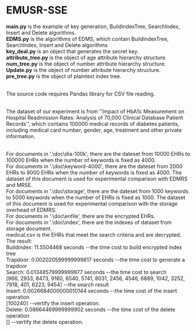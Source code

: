 # EMUSR-SSE

**main.py** is the example of key generation, BuildindexTree, SearchIndex, Insert and Delete algorithms.
<br /> **EDMS.py** is the algorithms of EDMS, which contain BuildindexTree, SearchIndex, Insert and Delete algorithms
<br /> **key_deal.py** is an object that generates the secret key.
<br /> **attribute_tree.py** is the object of age attribute hierarchy structure. 
<br /> **num_tree.py** is the object of number attribute hierarchy structure. 
<br /> **Update.py** is the object of number attribute hierarchy structure.
<br /> **pre_tree.py** is the object of plaintext index tree.

<br /> The source code requires Pandas library for CSV file reading.

<br /> The dataset of our experiment is from ''Impact of HbA1c Measurement on Hospital Readmission Rates:
Analysis of 70,000 Clinical Database Patient Records'', which contains 100000 medical records of diabetes
patients, including medical card number, gender, age, treatment and other private information.

<br /> For documents in '.\doc\dia-100k', there are the dateset from 10000 EHRs to 100000 EHRs when the number
of keywords is fixed as 4000.
<br /> For documents in '.\doc\keyword-4000', there are the dateset from 2000 EHRs to 8000 EHRs when the number
of keywords is fixed as 4000. The dataset of this document is used for experimental comparison with EDMRS and MRSE.
<br /> For documents in '.\doc\storage', there are the dateset from 1000 keywords to 5000 keywords when the number
of EHRs is fixed as 1000. The dataset of this document is used for experimental comparison with the storage overhead of 
EDMRS.
<br /> For documents in '.\doc\enfile', there are the encrypted EHRs.
<br /> For documents in '.\doc\index', there are the indexes of dataset from storage document.
<br /> medical.csv is the EHRs that meet the search criteria and are decrypted.
<br /> The result:
<br />Buildindex: 11.5504468 seconds  --the time cost to build encrypted index tree
<br />Trapdoor: 0.002020599999999817 seconds --the time cost to generate a trapdoor
<br />Search: 0.01348579999999977 seconds --the time cost to search
<br />[966, 2933, 8473, 9180, 6540, 5741, 8031, 
2456, 4546, 6889, 1042, 3252, 7918, 401, 6223, 9454] --the search result
<br />Insert: 0.0026684000000010144 seconds --the time cost of the insert operation
<br />[100240] --vertify the insert operation.
<br />Delete: 0.08664469999999902 seconds --the time cost of the delete operation
<br />[] --vertify the delete operation.
